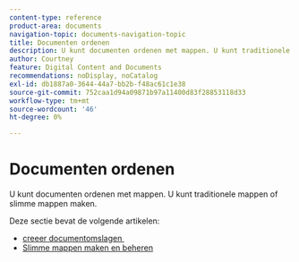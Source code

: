 ```yaml
---
content-type: reference
product-area: documents
navigation-topic: documents-navigation-topic
title: Documenten ordenen
description: U kunt documenten ordenen met mappen. U kunt traditionele mappen of slimme mappen maken.
author: Courtney
feature: Digital Content and Documents
recommendations: noDisplay, noCatalog
exl-id: db1887a0-3644-44a7-bb2b-f48ac61c1e38
source-git-commit: 752caa1d94a09871b97a11400d83f28853118d33
workflow-type: tm+mt
source-wordcount: '46'
ht-degree: 0%

---
```


# Documenten ordenen

U kunt documenten ordenen met mappen. U kunt traditionele mappen of slimme mappen maken.

Deze sectie bevat de volgende artikelen:

* [&#x200B; creeer documentomslagen &#x200B;](../../documents/organizing-documents/create-documents-folder.md)
* [Slimme mappen maken en beheren](../../documents/organizing-documents/create-manage-smart-folders.md)

